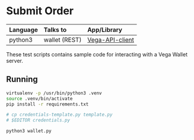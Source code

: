 # Submit Order

| Language | Talks to      | App/Library |
| :------- | :------------ | :---------- |
| python3  | wallet (REST) | [Vega-API-client](https://pypi.org/project/Vega-API-client/) |

These test scripts contains sample code for interacting with a Vega Wallet
server.

## Running

```bash
virtualenv -p /usr/bin/python3 .venv
source .venv/bin/activate
pip install -r requirements.txt

# cp credentials-template.py template.py
# $EDITOR credentials.py

python3 wallet.py
```
